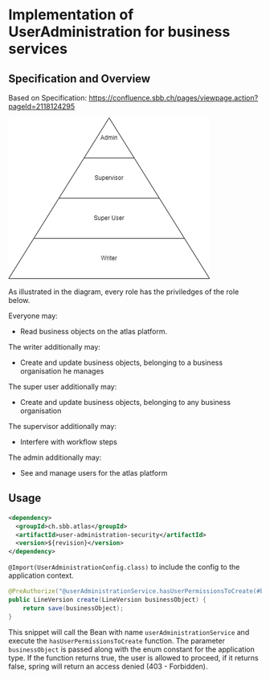 # Implementation of UserAdministration for business services

## Specification and Overview
Based on Specification: https://confluence.sbb.ch/pages/viewpage.action?pageId=2118124295

![Role Hierarchy](documentation/user-administration.png)

As illustrated in the diagram, every role has the priviledges of the role below.

Everyone may:
- Read business objects on the atlas platform.

The writer additionally may:
- Create and update business objects, belonging to a business organisation he manages

The super user additionally may:
- Create and update business objects, belonging to any business organisation

The supervisor additionally may:
- Interfere with workflow steps

The admin additionally may:
- See and manage users for the atlas platform

## Usage

```xml
<dependency>
  <groupId>ch.sbb.atlas</groupId>
  <artifactId>user-administration-security</artifactId>
  <version>${revision}</version>
</dependency>
```

`@Import(UserAdministrationConfig.class)` to include the config to the application context.

```java
@PreAuthorize("@userAdministrationService.hasUserPermissionsToCreate(#businessObject, T(ch.sbb.atlas.kafka.model.user.admin.ApplicationType).LIDI)")
public LineVersion create(LineVersion businessObject) {
    return save(businessObject);
}
```

This snippet will call the Bean with name `userAdministrationService` and execute the `hasUserPermissionsToCreate` function. 
The parameter `businessObject` is passed along with the enum constant for the application type.
If the function returns true, the user is allowed to proceed, if it returns false, spring will return an access denied (403 - Forbidden).
